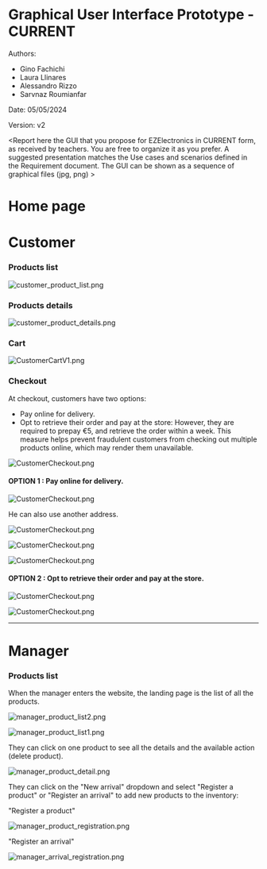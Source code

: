 # Graphical User Interface Prototype - CURRENT

Authors:
- Gino Fachichi
- Laura Llinares
- Alessandro Rizzo
- Sarvnaz Roumianfar

Date: 05/05/2024

Version: v2

\<Report here the GUI that you propose for EZElectronics in CURRENT form, as received by teachers. You are free to organize it as you prefer. A suggested presentation matches the Use cases and scenarios defined in the Requirement document. The GUI can be shown as a sequence of graphical files (jpg, png) >

# Home page

# Customer 

### Products list 

![customer_product_list.png]()

### Products details

![customer_product_details.png]()

### Cart
![CustomerCartV1.png]()

### Checkout

At checkout, customers have two options:
- Pay online for delivery.
- Opt to retrieve their order and pay at the store: However, they are required to prepay €5, and retrieve the order within a week. This measure helps prevent fraudulent customers from checking out multiple products online, which may render them unavailable.

![CustomerCheckout.png](./requirement_documents/v2/GUI/CUSTOMER_checkout.png)

#### OPTION 1 : Pay online for delivery.

![CustomerCheckout.png](./requirement_documents/v2/GUI/CUSTOMER_shipping_information.png)

He can also use another address.

![CustomerCheckout.png](./requirement_documents/v2/GUI/CUSTOMER_add_address.png)

![CustomerCheckout.png](./requirement_documents/v2/GUI/CUSTOMER_checkout_confirmation.png)

![CustomerCheckout.png](./requirement_documents/v2/GUI/CUSTOMER_email_confirmation.png)

#### OPTION 2 : Opt to retrieve their order and pay at the store.

![CustomerCheckout.png](./requirement_documents/v2/GUI/CUSTOMER_checkout_2.png)

![CustomerCheckout.png](./requirement_documents/v2/GUI/CUSTOMER_confirmation_2.png)



--- 
# Manager 

### Products list 

When the manager enters the website, the landing page is the list of all the products.

![manager_product_list2.png](./requirement_documents/v2/GUI/MANAGER_product_list1.png)

![manager_product_list1.png](./requirement_documents/v2/GUI/MANAGER_product_list2.png)

They can click on one product to see all the details and the available action (delete product).

![manager_product_detail.png](./requirement_documents/v2/GUI/MANAGER_product_detail.png)

They can click on the "New arrival" dropdown and select "Register a product" or "Register an arrival" to add new products to the inventory:

"Register a product"

![manager_product_registration.png]()

"Register an arrival"

![manager_arrival_registration.png]()

